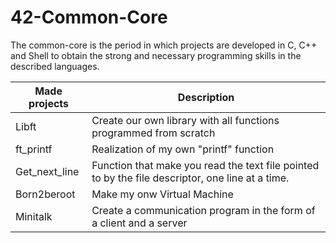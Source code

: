 # 42-Common-Core
The common-core is the period in which projects are developed in C, C++ and Shell to obtain the strong and necessary programming skills in the described languages.

| Made projects | Description
| ------------- |-------------------------------------------------------------------------------------------------|  
|     Libft     | Create our own library with all functions programmed from scratch                               |
|   ft_printf   | Realization of my own "printf" function                                                         |
| Get_next_line | Function that make you read the text file pointed to by the file descriptor, one line at a time.|
|  Born2beroot  | Make my onw Virtual Machine                                                                     |
|   Minitalk    | Create a communication program in the form of a client and a server                             |
